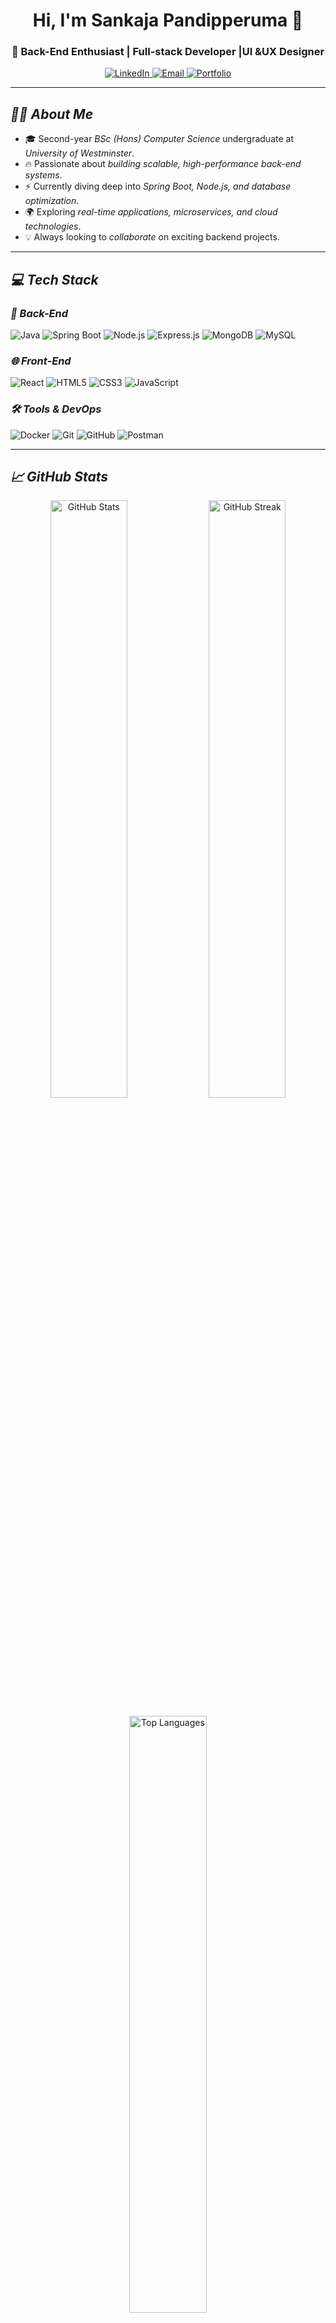<h1 align="center">Hi, I'm Sankaja Pandipperuma 👋</h1>
<h3 align="center">🔧 Back-End Enthusiast | Full-stack Developer |UI &UX Designer </h3>

<p align="center">
  <a href="https://linkedin.com/in/linkedin.com/in/sankaja-pandipperuma-477a7b268">
    <img src="https://img.shields.io/badge/LinkedIn-%230077B5.svg?style=for-the-badge&logo=linkedin&logoColor=white" alt="LinkedIn" />
  </a>
  <a href="mailto:pandipperumasankaja@gmail.com">
    <img src="https://img.shields.io/badge/Gmail-D14836?style=for-the-badge&logo=gmail&logoColor=white" alt="Email" />
  </a>
  <a href="https://your-portfolio.com">
    <img src="https://img.shields.io/badge/Portfolio-%2312100E.svg?style=for-the-badge&logo=firefox&logoColor=white" alt="Portfolio" />
  </a>
</p>

---

## *👨‍💻 About Me*
- 🎓 Second-year *BSc (Hons) Computer Science* undergraduate at *University of Westminster*.
- 🔥 Passionate about *building scalable, high-performance back-end systems*.
- ⚡ Currently diving deep into *Spring Boot, Node.js, and database optimization*.
- 🌍 Exploring *real-time applications, microservices, and cloud technologies*.
- 💡 Always looking to *collaborate* on exciting backend projects.

---

## *💻 Tech Stack*
### *🚀 Back-End*
![Java](https://img.shields.io/badge/Java-%23ED8B00.svg?style=for-the-badge&logo=openjdk&logoColor=white)
![Spring Boot](https://img.shields.io/badge/Spring%20Boot-%236DB33F.svg?style=for-the-badge&logo=springboot&logoColor=white)
![Node.js](https://img.shields.io/badge/Node.js-43853D?style=for-the-badge&logo=node.js&logoColor=white)
![Express.js](https://img.shields.io/badge/Express.js-%23404d59.svg?style=for-the-badge&logo=express&logoColor=white)
![MongoDB](https://img.shields.io/badge/MongoDB-%2347A248.svg?style=for-the-badge&logo=mongodb&logoColor=white)
![MySQL](https://img.shields.io/badge/MySQL-%2300f.svg?style=for-the-badge&logo=mysql&logoColor=white)

### *🌐 Front-End*
![React](https://img.shields.io/badge/React-%2361DAFB.svg?style=for-the-badge&logo=react&logoColor=white)
![HTML5](https://img.shields.io/badge/HTML5-%23E34F26.svg?style=for-the-badge&logo=html5&logoColor=white)
![CSS3](https://img.shields.io/badge/CSS3-%231572B6.svg?style=for-the-badge&logo=css3&logoColor=white)
![JavaScript](https://img.shields.io/badge/JavaScript-%23F7DF1E.svg?style=for-the-badge&logo=javascript&logoColor=black)

### *🛠 Tools & DevOps*
![Docker](https://img.shields.io/badge/Docker-%230db7ed.svg?style=for-the-badge&logo=docker&logoColor=white)
![Git](https://img.shields.io/badge/Git-%23F05033.svg?style=for-the-badge&logo=git&logoColor=white)
![GitHub](https://img.shields.io/badge/GitHub-%2312100E.svg?style=for-the-badge&logo=github&logoColor=white)
![Postman](https://img.shields.io/badge/Postman-%23FF6C37.svg?style=for-the-badge&logo=postman&logoColor=white)

---

## *📈 GitHub Stats*
<p align="center">
  <img src="https://github-readme-stats.vercel.app/api?username=Pandi0710&show_icons=true&theme=radical" alt="GitHub Stats" width="49.5%"/>
  <img src="https://github-readme-streak-stats.herokuapp.com/?user=Pandi0710&theme=radical" alt="GitHub Streak" width="49.5%"/>
</p>
<p align="center">
  <img src="https://github-readme-stats.vercel.app/api/top-langs/?username=Pandi0710&layout=compact&theme=radical" alt="Top Languages" width="49.5%"/>
</p>

---

## *📫 Connect With Me*
- 💬 Ask me about *Spring Boot, Node.js, MongoDB, and System Design*.
- 📧 Reach me at *pandipperumasankaja@gmail.com*.
  

---

⭐ *Feel free to fork & star this repo if you like it!*  
🚀 *Let's build amazing back-end systems together!*
